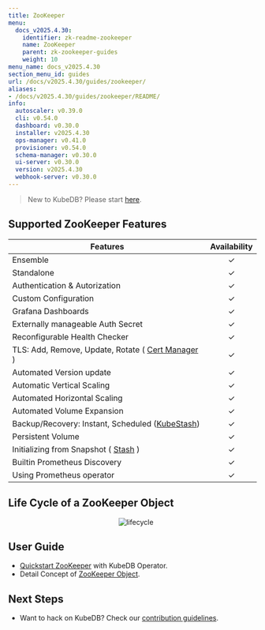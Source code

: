 ```yaml
---
title: ZooKeeper
menu:
  docs_v2025.4.30:
    identifier: zk-readme-zookeeper
    name: ZooKeeper
    parent: zk-zookeeper-guides
    weight: 10
menu_name: docs_v2025.4.30
section_menu_id: guides
url: /docs/v2025.4.30/guides/zookeeper/
aliases:
- /docs/v2025.4.30/guides/zookeeper/README/
info:
  autoscaler: v0.39.0
  cli: v0.54.0
  dashboard: v0.30.0
  installer: v2025.4.30
  ops-manager: v0.41.0
  provisioner: v0.54.0
  schema-manager: v0.30.0
  ui-server: v0.30.0
  version: v2025.4.30
  webhook-server: v0.30.0
---
```


> New to KubeDB? Please start [here](/docs/v2025.4.30/README).

## Supported ZooKeeper Features
| Features                                                                           | Availability |
|------------------------------------------------------------------------------------|:------------:|
| Ensemble                                                                           |   &#10003;   |
| Standalone                                                                         |   &#10003;   |
| Authentication & Autorization                                                      |   &#10003;   | 
| Custom Configuration                                                               |   &#10003;   | 
| Grafana Dashboards                                                                 |   &#10003;   | 
| Externally manageable Auth Secret                                                  |   &#10003;   |
| Reconfigurable Health Checker                                                      |   &#10003;   |
| TLS: Add, Remove, Update, Rotate ( [Cert Manager](https://cert-manager.io/docs/) ) |   &#10003;   |
| Automated Version update                                                           |   &#10003;   |
| Automatic Vertical Scaling                                                         |   &#10003;   |
| Automated Horizontal Scaling                                                       |   &#10003;   |
| Automated Volume Expansion                                                         |   &#10003;   |
| Backup/Recovery: Instant, Scheduled ([KubeStash](https://kubestash.com/))          |   &#10003;   | 
| Persistent Volume                                                                  |   &#10003;   |
| Initializing from Snapshot ( [Stash](https://stash.run/) )                         |   &#10003;   |
| Builtin Prometheus Discovery                                                       |   &#10003;   | 
| Using Prometheus operator                                                          |   &#10003;   |

## Life Cycle of a ZooKeeper Object

<p align="center">
  <img alt="lifecycle"  src="/docs/v2025.4.30/images/zookeeper/zookeeper-lifecycle.png">
</p>

## User Guide

- [Quickstart ZooKeeper](/docs/v2025.4.30/guides/zookeeper/quickstart/quickstart) with KubeDB Operator.
- Detail Concept of [ZooKeeper Object](/docs/v2025.4.30/guides/zookeeper/concepts/zookeeper).


## Next Steps

- Want to hack on KubeDB? Check our [contribution guidelines](/docs/v2025.4.30/CONTRIBUTING).